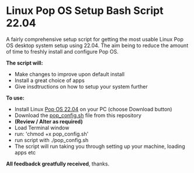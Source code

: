 # Linux Pop OS Setup Bash Script 22.04

A fairly comprehensive setup script for getting the most usable Linux Pop OS desktop system setup using 22.04.  The aim being to reduce the amount of time to freshly install and configure Pop OS.

**The script will:**
- Make changes to improve upon default install
- Install a great choice of apps
- Give insdtructions on how to setup your system further 

**To use:**

- Install Linux [Pop OS 22.04](https://pop.system76.com/) on your PC (choose Download button)
- Download the [pop_config.sh](https://github.com/Mr-Tea-Baggins/Linux-Pop-OS-Setup-Bash-Script-22.04/blob/main/pop_config.sh) file from this repository
- **(Review / Alter as required)**
- Load Terminal window
- run: 'chmod +x pop_config.sh'
- run script with ./pop_config.sh
- The script will run taking you through setting up your machine, loading apps etc

**All feedbadck greatfully received**, thanks.
